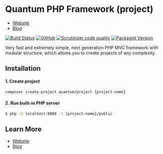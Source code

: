 # Quantum PHP Framework (project)

- [Website](https://quantum.softberg.org)
- [Blog](http://blog.softberg.org/category/quantum-php-framework/)

[![Build Status](https://travis-ci.org/softberg/quantum-php-core.svg?branch=master)](https://travis-ci.org/softberg/quantum-php-core)
[![GitHub](https://img.shields.io/github/license/softberg/quantum-php-core)](https://github.com/softberg/quantum-php-core/blob/master/LICENSE)
[![Scrutinizer code quality](https://shields.cdn.bka.li/scrutinizer/quality/g/softberg/quantum-php-core)](https://scrutinizer-ci.com/g/softberg/quantum-php-core)
[![Packagist Version](https://img.shields.io/packagist/v/quantum/framework)](https://packagist.org/packages/quantum/framework)

Very fast and extremely simple, next generation PHP MVC framework with modular structure, which allows you to create projects of any complexity.

## Installation

#### 1. Create project
```bash
composer create-project quantum/project {project-name}
```

#### 2. Run built-in PHP server
```bash
$ php -S localhost:8080 -t {project-name}/public
```

## Learn More

- [Website](https://quantumphp.io/)
- [Blog](http://blog.softberg.org/category/quantum-php-framework/)
